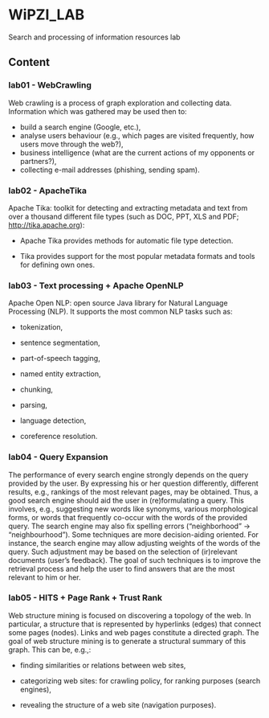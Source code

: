 # WiPZI_LAB
Search and processing of information resources lab

## Content ##

### lab01 - WebCrawling ###

Web crawling is a process of graph exploration and collecting data. Information which was gathered may be used then to:

* build a search engine (Google, etc.),
* analyse users behaviour (e.g., which pages are visited frequently, how users move
through the web?),
* business intelligence (what are the current actions of my opponents or partners?),
* collecting e-mail addresses (phishing, sending spam). 

### lab02 - ApacheTika ###

Apache Tika: toolkit for detecting and extracting metadata and text from over
a thousand different file types (such as DOC, PPT, XLS and PDF; http://tika.apache.org):

* Apache Tika provides methods for automatic file type detection.

* Tika provides support for the most popular metadata formats and tools for defining own
ones.

### lab03 - Text processing + Apache OpenNLP ###

Apache Open NLP: open source Java library for Natural Language Processing (NLP). It 
supports the most common NLP tasks such as:

* tokenization,

* sentence segmentation,

* part-of-speech tagging,

* named entity extraction,

* chunking,

* parsing,

* language detection,

* coreference resolution.

### lab04 - Query Expansion ###

The performance of every search engine strongly depends on the query provided by the user. By expressing his or her question differently, different results, e.g., rankings of the most relevant pages, may be obtained. Thus, a good search engine should aid the user in (re)formulating a query. This involves, e.g., suggesting new words like synonyms, various morphological forms, or words that frequently co-occur with the words of the provided query. The search engine may also fix spelling errors (“neighborhood” -> “neighbourhood”). Some techniques are more decision-aiding oriented. For instance, the search engine may allow adjusting weights of the words of the query. Such adjustment may be based on the selection of (ir)relevant documents (user’s feedback). The goal of such techniques is to improve the retrieval process and help the user to find answers that are the most relevant to him or her.

### lab05 - HITS + Page Rank + Trust Rank ###

Web structure mining is focused on discovering
a topology of the web. In particular, a structure that is represented by hyperlinks (edges) that connect
some pages (nodes). Links and web pages constitute a directed graph. The goal of web structure
mining is to generate a structural summary of this graph. This can be, e.g.,:

* finding similarities or relations between web sites,

* categorizing web sites: for crawling policy, for ranking purposes (search engines),

* revealing the structure of a web site (navigation purposes).
